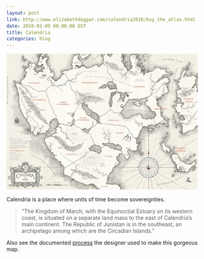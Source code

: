 ```yaml
---
layout: post
link: http://www.elizabethdaggar.com/calendria2010/buy_the_atlas.html
date: 2010-02-09 08:00:00 EST
title: Calendria
categories: blog
---
```


<img src="/images/post-images/calendria-thumb.jpg" alt="Calendria" />

Calendria is a place where units of time become sovereignties.

>"The Kingdom of March, with the Equinoctial Estuary on its western coast, is situated on a separate land mass to the east of Calendria’s main continent.  The Republic of Junistan is in the southeast, an archipelago among which are the Circadian Islands."

Also see the documented [process](http://www.elizabethdaggar.com/calendria2010/the_process.html) the designer used to make this gorgeous map.